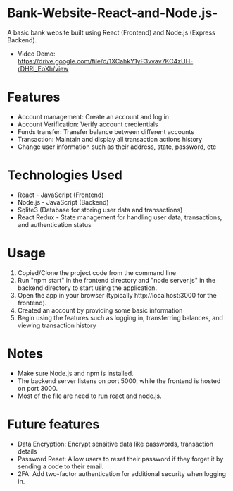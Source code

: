 # Bank-Website-React-and-Node.js-
A basic bank website built using React (Frontend) and Node.js (Express Backend).
- Video Demo: https://drive.google.com/file/d/1XCahkY1yF3vvav7KC4zUH-rDHRl_EoXh/view

# Features 
- Account management: Create an account and log in
- Account Verification: Verify account credientials 
- Funds transfer: Transfer balance between different accounts
- Transaction: Maintain and display all transaction actions history
- Change user information such as their address, state, password, etc

# Technologies Used
- React - JavaScript (Frontend)
- Node.js - JavaScript (Backend)
- Sqlite3 (Database for storing user data and transactions)
- React Redux - State management for handling user data, transactions, and authentication status
 
# Usage
1. Copied/Clone the project code from the command line
2. Run "npm start" in the frontend directory and "node server.js" in the backend directory to start using the application. 
3. Open the app in your browser (typically http://localhost:3000 for the frontend).
4. Created an account by providing some basic information
5. Begin using the features such as logging in, transferring balances, and viewing transaction history

# Notes
 - Make sure Node.js and npm is installed.
 - The backend server listens on port 5000, while the frontend is hosted on port 3000.
 - Most of the file are need to run react and node.js.

# Future features
- Data Encryption: Encrypt sensitive data like passwords, transaction details
- Password Reset: Allow users to reset their password if they forget it by sending a code to their email.
- 2FA: Add two-factor authentication for additional security when logging in.
